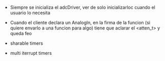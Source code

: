- Siempre se inicializa el adcDriver, ver de solo inicializarloc cuando el usuario lo necesita
- Cuando el cliente declara un AnalogIn, en la firma de la funcion (si quiere envarlo a una funcion para algo) tiene que aclarar el <atten_t> y queda feo 

- sharable timers
- multi iterrupt timers